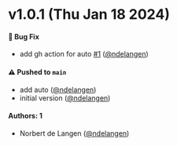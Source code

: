 # v1.0.1 (Thu Jan 18 2024)

#### 🐛 Bug Fix

- add gh action for auto [#1](https://github.com/ndelangen/fs-extra/pull/1) ([@ndelangen](https://github.com/ndelangen))

#### ⚠️ Pushed to `main`

- add auto ([@ndelangen](https://github.com/ndelangen))
- initial version ([@ndelangen](https://github.com/ndelangen))

#### Authors: 1

- Norbert de Langen ([@ndelangen](https://github.com/ndelangen))
